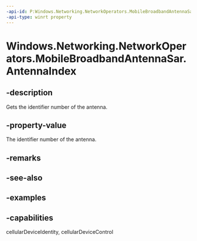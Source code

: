 ```yaml
---
-api-id: P:Windows.Networking.NetworkOperators.MobileBroadbandAntennaSar.AntennaIndex
-api-type: winrt property
---
```


<!-- Property syntax.
public int AntennaIndex { get; }
-->

# Windows.Networking.NetworkOperators.MobileBroadbandAntennaSar.AntennaIndex

## -description
Gets the identifier number of the antenna.

## -property-value
The identifier number of the antenna.

## -remarks

## -see-also

## -examples


## -capabilities
cellularDeviceIdentity, cellularDeviceControl
